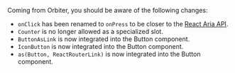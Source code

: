 Coming from Orbiter, you should be aware of the following changes:

- `onClick` has been renamed to `onPress` to be closer to the [React Aria API](https://react-spectrum.adobe.com/react-aria/Button.html#events).
- `Counter` is no longer allowed as a specialized slot.
- `ButtonAsLink` is now integrated into the Button component.
- `IconButton` is now integrated into the Button component.
- `as(Button, ReactRouterLink)` is now integrated into the Button component.
